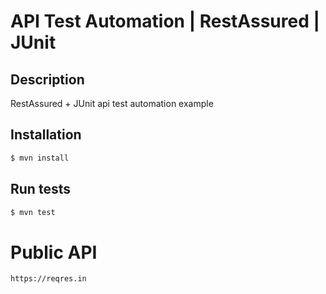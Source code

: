 # API Test Automation | RestAssured | JUnit

## Description
RestAssured + JUnit api test automation example

## Installation
```bash
$ mvn install
```

## Run tests
```bash
$ mvn test
```

# Public API 
```
https://reqres.in
```